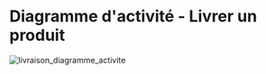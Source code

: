 # Diagramme d'activité - Livrer un produit

![livraison_diagramme_activite](https://user-images.githubusercontent.com/22112666/74384439-8611ec00-4df1-11ea-90fd-b5927cebad52.png)
